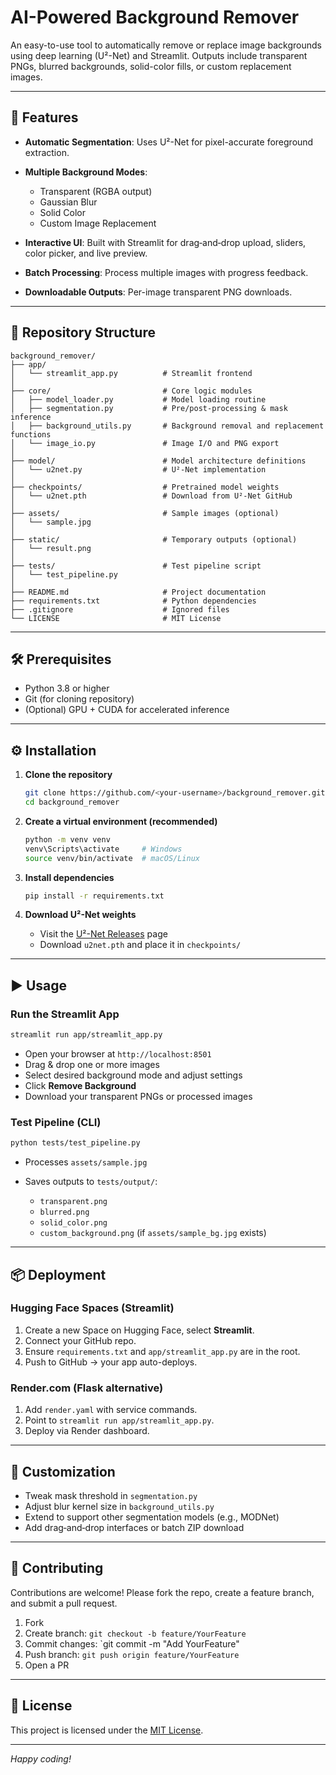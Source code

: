 # AI-Powered Background Remover

An easy-to-use tool to automatically remove or replace image backgrounds using deep learning (U²-Net) and Streamlit. Outputs include transparent PNGs, blurred backgrounds, solid-color fills, or custom replacement images.

---

## 🚀 Features

* **Automatic Segmentation**: Uses U²-Net for pixel-accurate foreground extraction.
* **Multiple Background Modes**:

  * Transparent (RGBA output)
  * Gaussian Blur
  * Solid Color
  * Custom Image Replacement
* **Interactive UI**: Built with Streamlit for drag‑and‑drop upload, sliders, color picker, and live preview.
* **Batch Processing**: Process multiple images with progress feedback.
* **Downloadable Outputs**: Per-image transparent PNG downloads.

---

## 📂 Repository Structure

```
background_remover/
├── app/
│   └── streamlit_app.py          # Streamlit frontend
│
├── core/                         # Core logic modules
│   ├── model_loader.py           # Model loading routine
│   ├── segmentation.py           # Pre/post-processing & mask inference
│   ├── background_utils.py       # Background removal and replacement functions
│   └── image_io.py               # Image I/O and PNG export
│
├── model/                        # Model architecture definitions
│   └── u2net.py                  # U²-Net implementation
│
├── checkpoints/                  # Pretrained model weights
│   └── u2net.pth                 # Download from U²-Net GitHub
│
├── assets/                       # Sample images (optional)
│   └── sample.jpg
│
├── static/                       # Temporary outputs (optional)
│   └── result.png
│
├── tests/                        # Test pipeline script
│   └── test_pipeline.py
│
├── README.md                     # Project documentation
├── requirements.txt              # Python dependencies
├── .gitignore                    # Ignored files
└── LICENSE                       # MIT License
```

---

## 🛠 Prerequisites

* Python 3.8 or higher
* Git (for cloning repository)
* (Optional) GPU + CUDA for accelerated inference

---

## ⚙️ Installation

1. **Clone the repository**

   ```bash
   git clone https://github.com/<your-username>/background_remover.git
   cd background_remover
   ```

2. **Create a virtual environment (recommended)**

   ```bash
   python -m venv venv
   venv\Scripts\activate     # Windows
   source venv/bin/activate  # macOS/Linux
   ```

3. **Install dependencies**

   ```bash
   pip install -r requirements.txt
   ```

4. **Download U²-Net weights**

   * Visit the [U²-Net Releases](https://github.com/xuebinqin/U-2-Net/releases) page
   * Download `u2net.pth` and place it in `checkpoints/`

---

## ▶️ Usage

### Run the Streamlit App

```bash
streamlit run app/streamlit_app.py
```

* Open your browser at `http://localhost:8501`
* Drag & drop one or more images
* Select desired background mode and adjust settings
* Click **Remove Background**
* Download your transparent PNGs or processed images

### Test Pipeline (CLI)

```bash
python tests/test_pipeline.py
```

* Processes `assets/sample.jpg`
* Saves outputs to `tests/output/`:

  * `transparent.png`
  * `blurred.png`
  * `solid_color.png`
  * `custom_background.png` (if `assets/sample_bg.jpg` exists)

---

## 📦 Deployment

### Hugging Face Spaces (Streamlit)

1. Create a new Space on Hugging Face, select **Streamlit**.
2. Connect your GitHub repo.
3. Ensure `requirements.txt` and `app/streamlit_app.py` are in the root.
4. Push to GitHub → your app auto-deploys.

### Render.com (Flask alternative)

1. Add `render.yaml` with service commands.
2. Point to `streamlit run app/streamlit_app.py`.
3. Deploy via Render dashboard.

---

## 📝 Customization

* Tweak mask threshold in `segmentation.py`
* Adjust blur kernel size in `background_utils.py`
* Extend to support other segmentation models (e.g., MODNet)
* Add drag‑and‑drop interfaces or batch ZIP download

---

## 🤝 Contributing

Contributions are welcome! Please fork the repo, create a feature branch, and submit a pull request.

1. Fork
2. Create branch: `git checkout -b feature/YourFeature`
3. Commit changes: \`git commit -m "Add YourFeature"
4. Push branch: `git push origin feature/YourFeature`
5. Open a PR

---

## 📜 License

This project is licensed under the [MIT License](LICENSE).

---

*Happy coding!*
